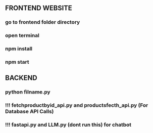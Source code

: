 ## FRONTEND WEBSITE 

### go to frontend folder directory
### open terminal 
### npm install
### npm start


## BACKEND


### python filname.py
### !!! fetchproductbyid_api.py and productsfecth_api.py (For Database API Calls)
### !!! fastapi.py and LLM.py (dont run this) for chatbot


